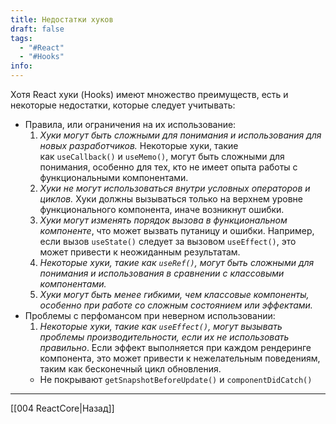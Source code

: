 ```yaml
---
title: Недостатки хуков
draft: false
tags:
  - "#React"
  - "#Hooks"
info:
---
```

Хотя React хуки (Hooks) имеют множество преимуществ, есть и некоторые недостатки, которые следует учитывать:

* Правила, или ограничения на их использование:
	1. _Хуки могут быть сложными для понимания и использования для новых разработчиков._ Некоторые хуки, такие как `useCallback()` и `useMemo()`, могут быть сложными для понимания, особенно для тех, кто не имеет опыта работы с функциональными компонентами.
	2. _Хуки не могут использоваться внутри условных операторов и циклов._ Хуки должны вызываться только на верхнем уровне функционального компонента, иначе возникнут ошибки.
	3. _Хуки могут изменять порядок вызова в функциональном компоненте_, что может вызвать путаницу и ошибки. Например, если вызов `useState()` следует за вызовом `useEffect()`, это может привести к неожиданным результатам.
	4. _Некоторые хуки, такие как `useRef()`, могут быть сложными для понимания и использования в сравнении с классовыми компонентами._
	5. _Хуки могут быть менее гибкими, чем классовые компоненты, особенно при работе со сложным состоянием или эффектами._
* Проблемы с перфомансом при неверном использовании:
	1. _Некоторые хуки, такие как `useEffect()`, могут вызывать проблемы производительности, если их не использовать правильно_. Если эффект выполняется при каждом рендеринге компонента, это может привести к нежелательным поведениям, таким как бесконечный цикл обновления.
	* Не покрывают `getSnapshotBeforeUpdate()` и `componentDidCatch()`

---

[[004 ReactCore|Назад]]